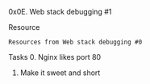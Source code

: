0x0E. Web stack debugging #1

Resource

    Resources from Web stack debugging #0

Tasks
0. Nginx likes port 80
1. Make it sweet and short
